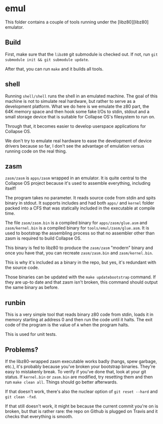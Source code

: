# emul

This folder contains a couple of tools running under the [libz80][libz80]
emulator.

## Build

First, make sure that the `libz80` git submodule is checked out. If not, run
`git submodule init && git submodule update`.

After that, you can run `make` and it builds all tools.

## shell

Running `shell/shell` runs the shell in an emulated machine. The goal of this
machine is not to simulate real hardware, but rather to serve as a development
platform. What we do here is we emulate the z80 part, the 64K memory space and
then hook some fake I/Os to stdin, stdout and a small storage device that is
suitable for Collapse OS's filesystem to run on.

Through that, it becomes easier to develop userspace applications for Collapse
OS.

We don't try to emulate real hardware to ease the development of device drivers
because so far, I don't see the advantage of emulation versus running code on
the real thing.

## zasm

`zasm/zasm` is `apps/zasm` wrapped in an emulator. It is quite central to the
Collapse OS project because it's used to assemble everything, including itself!

The program takes no parameter. It reads source code from stdin and spits
binary in stdout. It supports includes and had both `apps/` and `kernel` folder
packed into a CFS that was statically included in the executable at compile
time.

The file `zasm/zasm.bin` is a compiled binary for `apps/zasm/glue.asm` and
`zasm/kernel.bin` is a compiled binary for `tools/emul/zasm/glue.asm`. It is
used to bootstrap the assembling process so that no assembler other than zasm
is required to build Collapse OS.

This binary is fed to libz80 to produce the `zasm/zasm` "modern" binary and
once you have that, you can recreate `zasm/zasm.bin` and `zasm/kernel.bin`.

This is why it's included as a binary in the repo, but yes, it's redundant with
the source code.

Those binaries can be updated with the `make updatebootstrap` command. If they
are up-to date and that zasm isn't broken, this command should output the same
binary as before.

## runbin

This is a very simple tool that reads binary z80 code from stdin, loads it in
memory starting at address 0 and then run the code until it halts. The exit
code of the program is the value of `A` when the program halts.

This is used for unit tests.

## Problems?

If the libz80-wrapped zasm executable works badly (hangs, spew garbage, etc.),
it's probably because you've broken your bootstrap binaries. They're easy to
mistakenly break. To verify if you've done that, look at your git status. If
`kernel.bin` or `zasm.bin` are modified, try resetting them and then run
`make clean all`. Things should go better afterwards.

If that doesn't work, there's also the nuclear option of `git reset --hard`
and `git clean -fxd`.

If that still doesn't work, it might be because the current commit you're on
is broken, but that is rather rare: the repo on Github is plugged on Travis
and it checks that everything is smooth.
